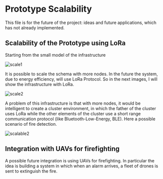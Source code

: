 # Prototype Scalability

This file is for the future of the project: ideas and future applications, which has not already implemented.

## Scalability of the Prototype using LoRa

Starting from the small model of the infrastructure

![scale1](https://github.com/RicGobs/Fire-Alarm-System/blob/main/images/scale1.png) <br>

It is possible to scale the schema with more nodes. In the future the system, due to energy efficiency, will use LoRa Protocol. So in the next images, I will show the infrastructure with LoRa.

![scale2](https://github.com/RicGobs/Fire-Alarm-System/blob/main/images/scale2.png) <br>
 
A problem of this infrastructure is that with more nodes, it would be intelligent to create a cluster environment, in which the father of the cluster uses LoRa while the other elements of the cluster use a short range communication protocol (like Bluetooth-Low-Energy, BLE). Here a possible scenario of fire detection.

![scalable2](https://github.com/RicGobs/Fire-Alarm-System/blob/main/images/scalable2.png) <br>

## Integration with UAVs for firefighting
A possible future integration is using UAVs for firefighting. In particular the idea is building a system in which when an alarm arrives, a fleet of drones is sent to extinguish the fire.


